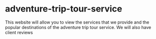 # adventure-trip-tour-service
This website will allow you to view the services that we provide and the popular destinations of the adventure trip tour service. We will also have client reviews
